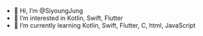   - 👋 Hi, I’m @SiyoungJung
  - 👀 I’m interested in Kotlin, Swift, Flutter
  - 🌱 I’m currently learning Kotlin, Swift, Flutter, C, html, JavaScript
  
  <!---
  SiyoungJung/SiyoungJung is a ✨ special ✨ repository because its `README.md` (this file) appears on your GitHub profile.
  You can click the Preview link to take a look at your changes.
  --->
